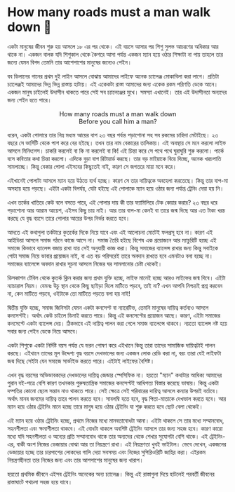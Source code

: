 # How many roads must a man walk down 🎵

একটা মানুষের জীবন শুরু হয় আসলে ১৮ এর পর থেকে। এই বয়সে আসার পর শিশু সুলভ আচরণের অধিকার আর থাকে না। একজন বালক যদি শিশুকাল থেকে কৈশরে আসা পর্যন্ত একজন ম্যান হয়ে ওঠার শিক্ষাটা না পায় তাহলে তার জন্যে যেমন বিপদ তেমনি তার আশেপাশের মানুষের জন্যেও পেইন। 

বব ডিলানের গানের প্রথম দুই লাইন আসলে বোঝায় আমাদের লাইফে অনেক চ্যালেঞ্জ মোকাবিলা করা লাগে। প্রতিটা চ্যালেঞ্জই আমাদের ভিন্ন ভিন্ন রাস্তায় হাটায়। এই একেকটা রাস্তা আমাদের জন্য একেক রকম পরিণতি ডেকে আনে। একজন মানুষ চাইলেই উদাসীন থাকতে পারে সেই সব চ্যালেঞ্জের মুখে। সমস্যা এখানেই। তার এই উদাসীনতা অন্যদের জন্য পেইন হতে পারে। 

<p style="text-align: center;">How many roads must a man walk down <br>Before you call him a man?</p>

ধরেন, একটা পোলারে তার নিম্ন মধ্যম আয়ের বাপ ২৩ বছর পর্যন্ত পড়াশোনা সহ সব রকমের চাহিদা মেটাইছে। ২৩ বছরে সে ভার্সিটি থেকে পাশ করে বের হইছে। তখন তার নাম বেকারের তালিকায়। এই অবস্থায় সে মনে করলো লাইফ আসলে মিনিংলেস। চাকরি করলেই বা কি না করলেই বা কি! এই চিন্তা করে সে পথে পথে ঘুরাঘুরি শুরু করলো। পার্কে বসে কবিতার কথা চিন্তা করলো। এদিকে বুড়া বাপ রিটায়ার্ড করছে। তার বড় মাইয়াকে বিয়ে দিচ্ছে, অনেক খরচপাতি সামলাচ্ছে। কিন্তু বেকার পোলা এইসবের কিছুতেই নাই, কারণ সে জগতরে মায়া মনে করে। 

এইখানেই পোলাটা আসলে ম্যান হয়ে উঠতে ব্যর্থ হচ্ছে। কারণ সে তার দায়িত্বকে অবহেলা করতেছে। কিন্তু তার বাপ-মা অসহায় হয়ে পড়ছে। এইটা একটা বিপর্যয়, যেটা হইছে এই পোলাকে ম্যান হয়ে ওঠার জন্য পর্যাপ্ত ট্রেনিং দেয়া হয় নি। 

এখন তর্কের খাতিরে কেউ বলে বসতে পারে, এই পোলার দায় কী তার ফ্যামিলিরে টেক কেয়ার করার? ২৩ বছর ধরে পড়াশোনা আর আরাম আয়েশ, এইসব কিছু চায় নাই। আর তার বাপ-মা কেনই বা তারে জন্ম দিছে আর এত টাকা খরচ করছে যে বৃদ্ধ বয়সে তারে পোলার আয়ের উপর নির্ভর করতে হবে। 

আদতে এই কথাগুলা তর্কটারে কুতর্কের দিকে নিয়ে যাবে এবং এই আলোচনা মোটেই ফলপ্রসূ হবে না। কারণ এই আইডিয়া আসলে সমাজ গঠনে কাজে আসে না। সমাজ তৈরি হইছে বিশেষ এক প্রয়োজনে আর ম্যাচুরিটি হচ্ছে এই সমাজে কিভাবে ব্যালেন্স বজায় রাখা যায় সেই অনুযায়ী কাজ করা। কিন্তু সমাজের ব্যালেন্স রাখার জন্য কিন্তু সবাইকে গোটা সমাজ নিয়ে ভাবার প্রয়োজন নাই, বা এত বড় পরিসরেই তারে অবদান রাখতে হবে এমনটাও বলা হচ্ছে না। সমাজের ব্যালেন্সে অবদান রাখার সূচনা আসলে নিজের ঘর সামলানোর চেষ্টা থেকেই।

ডিসকাশন টেবিল থেকে কুতর্ক ক্লিন করার জন্য প্রথম যুক্তি হচ্ছে, লাইফ মানেই হচ্ছে আরও লাইফের জন্ম দিবে। এইটা ন্যাচারাল নিয়ম। যেমনঃ উচু স্থান থেকে কিছু ছাইড়া দিলে মাটিতে পড়বে, তাই না? এখন আপনি নিশ্চয়ই প্রশ্ন করবেন না, কেন মাটিতে পড়বে, ওইটাকে তো মাটিতে পড়তে বলা হয় নাই! 

দ্বিতীয় যুক্তি হচ্ছে, সমাজ জিনিসটা যেমন একটা কনসেপ্ট বা ন্যারেটিভ, তেমনি মানুষের দায়িত্ব কর্তব্যও আসলে কনসেপ্টই। অর্থাৎ কেউ চাইলে ডিনাই করতে পারে। কিন্তু এই কনসেপ্টের প্রয়োজন আছে। কারণ, এইটা সমাজের কনসেপ্টে একটা ব্যালেন্স দেয়। ঠিকভাবে এই দায়িত্ব পালন করা গেলে সমাজ ব্যালেন্সে থাকবে। নয়তো ব্যালেন্স নষ্ট হয়ে সবার জন্য পেইন ডেকে নিয়ে আসবে। 

একটা শিশুকে একটা নির্দিষ্ট বয়স পর্যন্ত যে ভরন পোষণ করে এইখানে কিন্তু তারা তাদের সামাজিক দায়িত্বটাই পালন করছে। এইখানে তাদের মূল উদ্দেশ্য বৃদ্ধ বয়সে দেখভালের জন্য একজন লোক রেডি করা না, বরং তারা যেই লাইফটা জন্ম দিছে সেইটা যেন সমাজে সার্ভাইভ করতে পারে। এইটাই লাইফের বৈশিষ্ট। 

এখন বৃদ্ধ বয়সের অভিভাবকদের দেখভালের দায়িত্ব জেন্ডার স্পেসিফিক না। হয়তো "ম্যান" কথাটার আধিক্য আমাদের পুরান বই-পত্রে বেশি কারণ তখনকার পুরুষতান্ত্রিক সমাজের কনসেপ্টই আধিপত্য বিস্তার করেছে ভাষায়। কিন্তু একটা দম্পতির কোনো ছেলে সন্তান নাও থাকতে পারে। সেই ক্ষেত্রে সেই পরিবারের দায়িত্ব আসলে কন্যার উপরই বর্তাবে। অর্থাৎ মানব জনমের দায়িত্ব তারে পালন করতে হবে। সাবলম্বি হতে হবে, বৃদ্ধ পিতা-মাতাকে দেখভাল করতে হবে। আর ম্যান হয়ে ওঠার ট্রেইনিং মানে হচ্ছে তারে মানুষ হয়ে ওঠার ট্রেইনিং যা শুরু করতে হবে ছোট বেলা থেকেই। 

এই ম্যান হয়ে ওঠার ট্রেইনিং হচ্ছে, প্রথমে নিজের মধ্যে মানবতাবোধটা আনা। এইটা থাকলে সে তার মধ্যে সম্মানবোধ, সহনশীলতা এবং ক্ষমাশীলতা থাকবে। এই বোধটা থাকলে অবশিষ্ট ট্রেইনিং আসলে তার জন্য সহজ হবে। কারণ কারো মধ্যে যদি সহনশীলতা ও অন্যের প্রতি সম্মানবোধ থাকে তার অন্যদের থেকে শেখার সুযোগটা বেশি থাকে। এই ট্রেইনিং-এর, বাকী অংশ  নিজের ডেজায়ার বোঝা আর তা নিয়ন্ত্রণে রাখা। এই নিয়ন্ত্রণতা খুবই ভাইটাল। ভেবে দেখেন, একজনের ডেজায়ার হচ্ছে তার চারপাশের লোকদের গালি দেয়া সবসময় এবং নিজের সুপিরিওরিটি জাহির করা। এইরকম নিয়ন্ত্রণহীনতা তার নিজের জন্য এবং তার আশপাশের মানুষের জন্য খারাপ। 

হয়তো প্রথমিক জীবনে এইসব ট্রেইনিং অনেকের অন্য চ্যালেঞ্জ। কিন্তু এই রাস্তাগুলা দিয়ে হাটলেই পরবর্তী জীবনের রাস্তাঘাটে পথচলা সহজ হয়ে যাবে। 


<!-- [bangla, philosophy, society] -->

